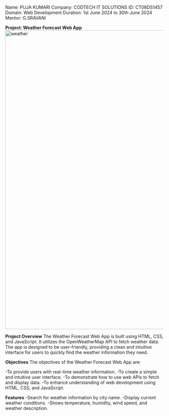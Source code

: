 Name: PUJA KUMARI
Company: CODTECH IT SOLUTIONS 
ID: CT08DS1457 Domain: Web Development 
Duration: 1st June 2024 to 30th June 2024 
Mentor: G.SRAVANI

**Project: Weather Forecast Web App**
<img width="952" alt="weather" src="https://github.com/pujaak/CODETECH-Task2/assets/83128436/51cfdeda-26c9-463a-8a5f-88f1a408ceeb">

**Project Overview**
The Weather Forecast Web App is built using HTML, CSS, and JavaScript. 
It utilizes the OpenWeatherMap API to fetch weather data. 
The app is designed to be user-friendly, providing a clean and intuitive interface for users to quickly find the weather information they need.

**Objectives**
The objectives of the Weather Forecast Web App are:

-To provide users with real-time weather information.
-To create a simple and intuitive user interface.
-To demonstrate how to use web APIs to fetch and display data.
-To enhance understanding of web development using HTML, CSS, and JavaScript.

**Features**
-Search for weather information by city name.
-Display current weather conditions.
-Shows temperature, humidity, wind speed, and weather description.
